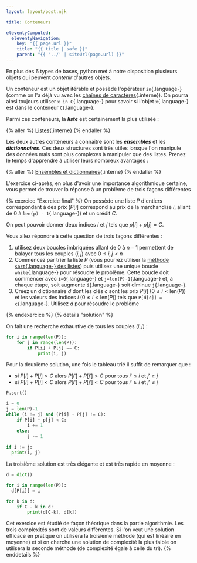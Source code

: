 ```yaml
---
layout: layout/post.njk

title: Conteneurs

eleventyComputed:
  eleventyNavigation:
    key: "{{ page.url }}"
    title: "{{ title | safe }}"
    parent: "{{ '../' | siteUrl(page.url) }}"
---
```


En plus des 6 types de bases, python met à notre disposition plusieurs objets qui peuvent *contenir* d'autres objets.

Un conteneur est un objet itérable et possède l'opérateur `in`{.language-} (comme on l'a déjà vu avec les [chaînes de caractères](../../principes/opérations#chaines-in){.interne}). On pourra ainsi toujours utiliser `x in C`{.language-} pour savoir si l'objet `x`{.language-} est dans le conteneur `C`{.language-}.

Parmi ces conteneurs, la ***liste*** est certainement la plus utilisée :

{% aller %}
[Listes](listes){.interne}
{% endaller %}

Les deux autres conteneurs à connaître sont les ***ensembles*** et les ***dictionnaires***. Ces deux structures sont très utiles lorsque l'on manipule des données mais sont plus complexes à manipuler que des listes. Prenez le temps d'apprendre à utiliser leurs nombreux avantages :

{% aller %}
[Ensembles et dictionnaires](ensembles-dictionnaires){.interne}
{% endaller %}

L'exercice ci-après, en plus d'avoir une importance algorithmique certaine, vous permet de trouver la réponse à un problème de trois façons différentes

{% exercice "Exercice final" %}
On possède une liste $P$ d'entiers correspondant à des prix ($P[i]$ correspond au prix de la marchandise $i$, allant de 0 à `len(p) - 1`{.language-}) et un crédit $C$.

On peut pouvoir donner deux indices $i$ et $j$ tels que $p[i] + p[j] = C$.

Vous allez répondre à cette question de trois façons différentes :

1. utilisez deux boucles imbriquées allant de $0$ à $n-1$ permettent de balayer tous les couples $(i, j)$ avec $0 \leq i, j < n$
2. Commencez par trier la liste $P$ (vous pourrez utiliser la [méthode `sort`{.language-} des listes](https://docs.python.org/fr/3/howto/sorting.html#sorting-basics)) puis utilisez une unique boucle `while`{.language-} pour résoudre le problème. Cette boucle doit commencer avec `i=0`{.language-} et `j=len(P)-1`{.language-} et, à chaque étape, soit augmente `i`{.language-} soit diminue `j`{.language-}.
3. Créez un dictionnaire $d$ dont les clés $c$ sont les prix $P[i]$ ($0 \leq i < \text{len}(P)$) et les valeurs des indices $i$ ($0 \leq i < \text{len}(P)$) tels que `P[d[c]] = c`{.language-}. Utilisez $d$ pour résoudre le problème

{% endexercice %}
{% details "solution" %}

On fait une recherche exhaustive de tous les couples $(i, j)$ :

```python
for i in range(len(P)):
    for j in range(len(P)):
        if P[i] + P[j] == C:
            print(i, j)

```

Pour la deuxième solution, une fois le tableau trié il suffit de remarquer que :

- si $P[i] + P[j] > C$ alors $P[i'] + P[j'] > C$ pour tous $i' \leq i$ et $j' \geq j$
- si $P[i] + P[j] < C$ alors $P[i'] + P[j'] < C$ pour tous $i' \geq i$ et $j' \leq j$

```python
P.sort()

i = 0
j = len(P)-1
while (i != j) and (P[i] + P[j] != C):
    if P[i] + p[j] < C:
        i += 1
    else:
        j -= 1
    
if i != j:
  print(i, j)
```

La troisième solution est très élégante et est très rapide en moyenne :

```python
d = dict()

for i in range(len(P)):
  d[P[i]] = i

for k in d:
    if C - k in d:
        print(d[C-k], d[k])
```

Cet exercice est étudié de façon théorique dans la partie algorithmie. Les trois complexités sont de valeurs différentes. Si l'on veut une solution efficace en pratique on utilisera la troisième méthode (qui est linéaire en moyenne) et si on cherche une solution de complexité la plus faible on utilisera la seconde méthode (de complexité égale à celle du tri).
{% enddetails %}
